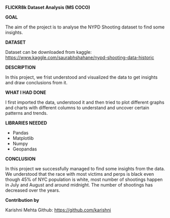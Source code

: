 **FLICKR8k Dataset Analysis (MS COCO)**

**GOAL**

The aim of the project is to analyse the NYPD Shooting dataset to find some insights.

**DATASET**

Dataset can be downloaded from kaggle: https://www.kaggle.com/saurabhshahane/nypd-shooting-data-historic

**DESCRIPTION**

In this project, we frist understood and visualized the data to get insights and draw conclusions from it.

**WHAT I HAD DONE**

I first imported the data, understood it and then tried to plot different graphs and charts with different columns to understand and uncover certain patterns and trends.


**LIBRARIES NEEDED**

* Pandas
* Matplotlib
* Numpy
* Geopandas



**CONCLUSION**

In this project we successfully managed to find some insights from the data. We understood that the race with most victims and perps is black even though 45% of NYC population is white, most number of shootings happen in July and August and around midnight. The number of shootings has decreased over the years. 

**Contribution by**

Karishni Mehta
Github: https://github.com/karishni